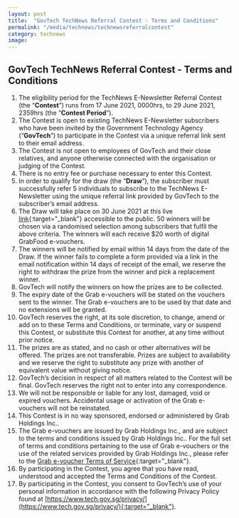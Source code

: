 ```yaml
---
layout: post
title:  "GovTech TechNews Referral Contest - Terms and Conditions"
permalink: "/media/technews/technewsreferralcontest"
category: technews
image: 
---
```


## GovTech TechNews Referral Contest - Terms and Conditions

1.	The eligibility period for the TechNews E-Newsletter Referral Contest (the “**Contest**”) runs from 17 June 2021, 0000hrs, to 29 June 2021, 2359hrs (the “**Contest Period**”).
2.	The Contest is open to existing TechNews E-Newsletter subscribers who have been invited by the Government Technology Agency (“**GovTech**”) to participate in the Contest via a unique referral link sent to their email address.
3.	The Contest is not open to employees of GovTech and their close relatives, and anyone otherwise connected with the organisation or judging of the Contest.
4.	There is no entry fee or purchase necessary to enter this Contest.
5.	In order to qualify for the draw (the “**Draw**”), the subscriber must successfully refer 5 individuals to subscribe to the TechNews E-Newsletter using the unique referral link provided by GovTech to the subscriber’s email address.
6.	The Draw will take place on 30 June 2021 at this live [link](https://go.gov.sg/technewscontestlivedraw-1){:target="_blank"} accessible to the public. 50 winners will be chosen via a randomised selection among subscribers that fulfil the above criteria. The winners will each receive $20 worth of digital GrabFood e-vouchers.
7.	The winners will be notified by email within 14 days from the date of the Draw. If the winner fails to complete a form provided via a link in the email notification within 14 days of receipt of the email, we reserve the right to withdraw the prize from the winner and pick a replacement winner.
8.	GovTech will notify the winners on how the prizes are to be collected.
9.	The expiry date of the Grab e-vouchers will be stated on the vouchers sent to the winner. The Grab e-vouchers are to be used by that date and no extensions will be granted.
10.	GovTech reserves the right, at its sole discretion, to change, amend or add on to these Terms and Conditions, or terminate, vary or suspend this Contest, or substitute this Contest for another, at any time without prior notice.
11.	The prizes are as stated, and no cash or other alternatives will be offered. The prizes are not transferable. Prizes are subject to availability and we reserve the right to substitute any prize with another of equivalent value without giving notice.
12.	GovTech’s decision in respect of all matters related to the Contest will be final. GovTech reserves the right not to enter into any correspondence.
13.	We will not be responsible or liable for any lost, damaged, void or expired vouchers. Accidental usage or activation of the Grab e-vouchers will not be reinstated.
14.	This Contest is in no way sponsored, endorsed or administered by Grab Holdings Inc..
15.	The Grab e-vouchers are issued by Grab Holdings Inc., and are subject to the terms and conditions issued by Grab Holdings Inc.. For the full set of terms and conditions pertaining to the use of Grab e-vouchers or the use of the related services provided by Grab Holdings Inc., please refer to the [Grab e-voucher Terms of Service](https://gifts.grab.com/sg/terms-of-use/){:target="_blank"}.
16.	By participating in the Contest, you agree that you have read, understood and accepted the Terms and Conditions of the Contest.
17.	By participating in the Contest, you consent to GovTech’s use of your personal information in accordance with the following Privacy Policy found at [https://www.tech.gov.sg/privacy/](https://www.tech.gov.sg/privacy/){:target="_blank"}. 
